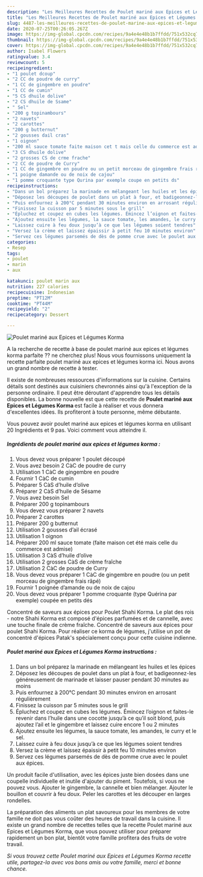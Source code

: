 ```yaml
---
description: "Les Meilleures Recettes de Poulet mariné aux Epices et Légumes Korma"
title: "Les Meilleures Recettes de Poulet mariné aux Epices et Légumes Korma"
slug: 4487-les-meilleures-recettes-de-poulet-marine-aux-epices-et-legumes-korma
date: 2020-07-25T00:26:05.267Z
image: https://img-global.cpcdn.com/recipes/9a4e4e48b1b7ffdd/751x532cq70/poulet-marine-aux-epices-et-legumes-korma-photo-principale-de-la-recette.jpg
thumbnail: https://img-global.cpcdn.com/recipes/9a4e4e48b1b7ffdd/751x532cq70/poulet-marine-aux-epices-et-legumes-korma-photo-principale-de-la-recette.jpg
cover: https://img-global.cpcdn.com/recipes/9a4e4e48b1b7ffdd/751x532cq70/poulet-marine-aux-epices-et-legumes-korma-photo-principale-de-la-recette.jpg
author: Isabel Flowers
ratingvalue: 3.4
reviewcount: 5
recipeingredient:
- "1 poulet dcoup"
- "2 CC de poudre de curry"
- "1 CC de gingembre en poudre"
- "1 CC de cumin"
- "5 CS dhuile dolive"
- "2 CS dhuile de Ssame"
- " Sel"
- "200 g topinambours"
- "2 navets"
- "2 carottes"
- "200 g butternut"
- "2 gousses dail cras"
- "1 oignon"
- "200 ml sauce tomate faite maison cet t mais celle du commerce est admise"
- "3 CS dhuile dolive"
- "2 grosses CS de crme frache"
- "2 CC de poudre de Curry"
- "1 CC de gingembre en poudre ou un petit morceau de gingembre frais rp"
- "1 poigne damande ou de noix de cajou"
- "1 pomme croquante type Qurina par exemple coupe en petits ds"
recipeinstructions:
- "Dans un bol préparez la marinade en mélangeant les huiles et les épices"
- "Déposez les découpes de poulet dans un plat à four, et badigeonnez-les généreusement de marinade et laisser pauser pendant 30 minutes au moins"
- "Puis enfournez à 200°C pendant 30 minutes environ en arrosant régulièrement"
- "Finissez la cuisson par 5 minutes sous le grill"
- "Épluchez et coupez en cubes les légumes. Émincez l’oignon et faites-le revenir dans l’huile dans une cocotte jusqu’à ce qu’il soit blond, puis ajoutez l’ail et le gingembre et laissez cuire encore 1 ou 2 minutes"
- "Ajoutez ensuite les légumes, la sauce tomate, les amandes, le curry et le sel."
- "Laissez cuire à feu doux jusqu’à ce que les légumes soient tendres"
- "Versez la crème et laissez épaissir à petit feu 10 minutes environ"
- "Servez ces légumes parsemés de dès de pomme crue avec le poulet aux épices."
categories:
- Resep
tags:
- poulet
- marin
- aux

katakunci: poulet marin aux 
nutrition: 227 calories
recipecuisine: Indonesian
preptime: "PT12M"
cooktime: "PT44M"
recipeyield: "2"
recipecategory: Dessert

---
```



![Poulet mariné aux Epices et Légumes Korma](https://img-global.cpcdn.com/recipes/9a4e4e48b1b7ffdd/751x532cq70/poulet-marine-aux-epices-et-legumes-korma-photo-principale-de-la-recette.jpg)

A la recherche de recette à base de poulet mariné aux epices et légumes korma parfaite ?? ne cherchez plus! Nous vous fournissons uniquement la recette parfaite poulet mariné aux epices et légumes korma ici. Nous avons un grand nombre de recette à tester.

Il existe de nombreuses ressources d'informations sur la cuisine. Certains détails sont destinés aux cuisiniers chevronnés ainsi qu'à l'exception de la personne ordinaire. Il peut être déroutant d'apprendre tous les détails disponibles. La bonne nouvelle est que cette recette de <strong> Poulet mariné aux Epices et Légumes Korma </strong> est facile à réaliser et vous donnera d'excellentes idées. Ils profiteront à toute personne, même débutante.

<!--inarticleads1-->

Vous pouvez avoir poulet mariné aux epices et légumes korma en utilisant 20 Ingrédients et 9 pas. Voici comment vous atteindre il.

##### Ingrédients de poulet mariné aux epices et légumes korma :

1. Vous devez vous préparer 1 poulet découpé
1. Vous avez besoin 2 CàC de poudre de curry
1. Utilisation 1 CàC de gingembre en poudre
1. Fournir 1 CàC de cumin
1. Préparer 5 CàS d’huile d’olive
1. Préparer 2 CàS d’huile de Sésame
1. Vous avez besoin  Sel
1. Préparer 200 g topinambours
1. Vous devez vous préparer 2 navets
1. Préparer 2 carottes
1. Préparer 200 g butternut
1. Utilisation 2 gousses d’ail écrasé
1. Utilisation 1 oignon
1. Préparer 200 ml sauce tomate (faite maison cet été mais celle du commerce est admise)
1. Utilisation 3 CàS d’huile d’olive
1. Utilisation 2 grosses CàS de crème fraîche
1. Utilisation 2 CàC de poudre de Curry
1. Vous devez vous préparer 1 CàC de gingembre en poudre (ou un petit morceau de gingembre frais râpé)
1. Fournir 1 poignée d’amande ou de noix de cajou
1. Vous devez vous préparer 1 pomme croquante (type Quérina par exemple) coupée en petits dés


Concentré de saveurs aux épices pour Poulet Shahi Korma. Le plat des rois - notre Shahi Korma est composé d&#39;épices parfumées et de cannelle, avec une touche finale de crème fraîche. Concentré de saveurs aux épices pour poulet Shahi Korma. Pour réaliser ce korma de légumes, j&#39;utilise un pot de concentré d&#39;épices Patak&#39;s spécialement conçu pour cette cuisine indienne. 

<!--inarticleads2-->

##### Poulet mariné aux Epices et Légumes Korma instructions :

1. Dans un bol préparez la marinade en mélangeant les huiles et les épices
1. Déposez les découpes de poulet dans un plat à four, et badigeonnez-les généreusement de marinade et laisser pauser pendant 30 minutes au moins
1. Puis enfournez à 200°C pendant 30 minutes environ en arrosant régulièrement
1. Finissez la cuisson par 5 minutes sous le grill
1. Épluchez et coupez en cubes les légumes. Émincez l’oignon et faites-le revenir dans l’huile dans une cocotte jusqu’à ce qu’il soit blond, puis ajoutez l’ail et le gingembre et laissez cuire encore 1 ou 2 minutes
1. Ajoutez ensuite les légumes, la sauce tomate, les amandes, le curry et le sel.
1. Laissez cuire à feu doux jusqu’à ce que les légumes soient tendres
1. Versez la crème et laissez épaissir à petit feu 10 minutes environ
1. Servez ces légumes parsemés de dès de pomme crue avec le poulet aux épices.


Un produit facile d&#39;utilisation, avec les épices juste bien dosées dans une coupelle individuelle et inutile d&#39;ajouter du piment. Toutefois, si vous ne pouvez vous. Ajouter le gingembre, la cannelle et bien mélanger. Ajouter le bouillon et couvrir à feu doux. Peler les carottes et les découper en larges rondelles. 

<!--inarticleads1-->

<p>
La préparation des aliments un plat savoureux pour les membres de votre famille ne doit pas vous coûter des heures de travail dans la cuisine. Il existe un grand nombre de recettes telles que la recette Poulet mariné aux Epices et Légumes Korma, que vous pouvez utiliser pour préparer rapidement un bon plat, bientôt votre famille profitera des fruits de votre travail.
</p>

<p>
<i>Si vous trouvez cette Poulet mariné aux Epices et Légumes Korma recette utile, partagez-la avec vos bons amis ou votre famille, merci et bonne chance.</i>
</p>
